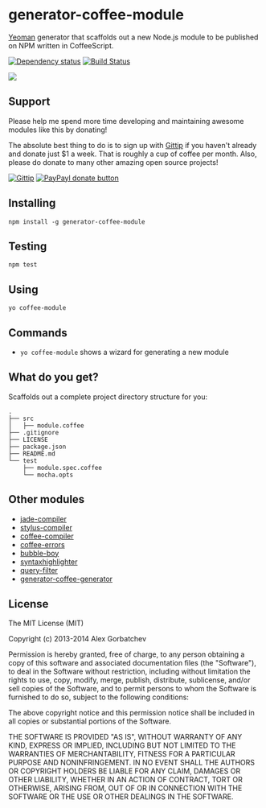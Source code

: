# generator-coffee-module

[Yeoman](http://yeoman.io) generator that scaffolds out a new Node.js module to be published on NPM written in CoffeeScript.

[![Dependency status](https://david-dm.org/alexgorbatchev/generator-coffee-module.png)](https://david-dm.org/alexgorbatchev/generator-coffee-module)
[![Build Status](https://secure.travis-ci.org/alexgorbatchev/generator-coffee-module.png?branch=master)](https://travis-ci.org/alexgorbatchev/generator-coffee-module)

![](http://i.imgur.com/JHaAlBJ.png)

## Support

Please help me spend more time developing and maintaining awesome modules like this by donating!

The absolute best thing to do is to sign up with [Gittip](http://gittip.com) if you haven't already and donate just $1 a week. That is roughly a cup of coffee per month. Also, please do donate to many other amazing open source projects!

[![Gittip](http://img.shields.io/gittip/alexgorbatchev.png)](https://www.gittip.com/alexgorbatchev/)
[![PayPayl donate button](http://img.shields.io/paypal/donate.png?color=yellow)](https://www.paypal.com/cgi-bin/webscr?cmd=_s-xclick&hosted_button_id=PSDPM9268P8RW "Donate once-off to this project using Paypal")

## Installing

    npm install -g generator-coffee-module

## Testing

    npm test

## Using

    yo coffee-module

## Commands

* `yo coffee-module` shows a wizard for generating a new module

## What do you get?

Scaffolds out a complete project directory structure for you:

    .
    ├── src
    │   ├── module.coffee
    ├── .gitignore
    ├── LICENSE
    ├── package.json
    ├── README.md
    └── test
        ├── module.spec.coffee
        └── mocha.opts

## Other modules

* [jade-compiler](https://github.com/alexgorbatchev/jade-compiler)
* [stylus-compiler](https://github.com/alexgorbatchev/stylus-compiler)
* [coffee-compiler](https://github.com/alexgorbatchev/coffee-compiler)
* [coffee-errors](https://github.com/alexgorbatchev/coffee-errors)
* [bubble-boy](https://github.com/alexgorbatchev/bubble-boy)
* [syntaxhighlighter](https://github.com/alexgorbatchev/syntaxhighlighter)
* [query-filter](https://github.com/alexgorbatchev/query-filter)
* [generator-coffee-generator](https://github.com/alexgorbatchev/generator-coffee-generator)

## License

The MIT License (MIT)

Copyright (c) 2013-2014 Alex Gorbatchev

Permission is hereby granted, free of charge, to any person obtaining a copy
of this software and associated documentation files (the "Software"), to deal
in the Software without restriction, including without limitation the rights
to use, copy, modify, merge, publish, distribute, sublicense, and/or sell
copies of the Software, and to permit persons to whom the Software is
furnished to do so, subject to the following conditions:

The above copyright notice and this permission notice shall be included in
all copies or substantial portions of the Software.

THE SOFTWARE IS PROVIDED "AS IS", WITHOUT WARRANTY OF ANY KIND, EXPRESS OR
IMPLIED, INCLUDING BUT NOT LIMITED TO THE WARRANTIES OF MERCHANTABILITY,
FITNESS FOR A PARTICULAR PURPOSE AND NONINFRINGEMENT. IN NO EVENT SHALL THE
AUTHORS OR COPYRIGHT HOLDERS BE LIABLE FOR ANY CLAIM, DAMAGES OR OTHER
LIABILITY, WHETHER IN AN ACTION OF CONTRACT, TORT OR OTHERWISE, ARISING FROM,
OUT OF OR IN CONNECTION WITH THE SOFTWARE OR THE USE OR OTHER DEALINGS IN
THE SOFTWARE.
